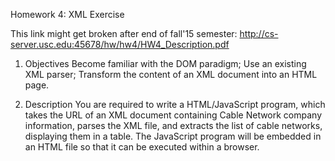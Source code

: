 Homework 4:  XML Exercise

This link might get broken after end of fall'15 semester: http://cs-server.usc.edu:45678/hw/hw4/HW4_Description.pdf

1. Objectives
Become familiar with the DOM paradigm;
Use an existing XML parser;
Transform the content of an XML document into an HTML page.

2. Description
You  are  required  to  write  a  HTML/JavaScript  program,  which  takes  the 
URL    of    an    XML    document    containing Cable    Network    company information,  parses  the  XML  file,  and extracts  the  list  of cable  networks, displaying them in a table. The JavaScript program will be embedded in an HTML file so that it can be executed within a browser.

